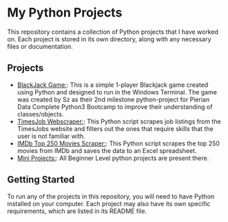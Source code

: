 # My Python Projects

This repository contains a collection of Python projects that I have worked on. Each project is stored in its own directory, along with any necessary files or documentation.

## Projects

- [BlackJack Game:](./blackjack_game/): This is a simple 1-player Blackjack game created using Python and designed to run in the Windows Terminal. The game was created by Sz as their 2nd milestone python-project for Pierian Data Complete Python3 Bootcamp to improve their understanding of classes/objects.
- [TimesJob Webscraper:](./timesjob_webscraper/): This Python script scrapes job listings from the TimesJobs website and filters out the ones that require skills that the user is not familiar with.
- [IMDb Top 250 Movies Scraper:](./imdb_webscraper/): This Python script scrapes the top 250 movies from IMDb and saves the data to an Excel spreadsheet.
- [Mini Projects:](./mini_projects/): All Beginner Level python projects are present there.

## Getting Started

To run any of the projects in this repository, you will need to have Python installed on your computer. Each project may also have its own specific requirements, which are listed in its README file.
